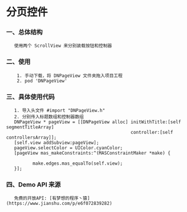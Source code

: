 # 分页控件    
### 一、总体结构    
       使用两个 ScrollView 来分别装载按钮和控制器    
### 二、使用    
        1. 手动下载，将 DNPageView 文件夹拖入项目工程
        2. pod 'DNPageView'    
### 三、具体使用代码    
       1. 导入头文件 #import "DNPageView.h"    
       2. 分别传入标题数组和控制器数组
       DNPageView * pageView = [[DNPageView alloc] initWithTitle:[self segmentTitleArray]
                                                   controller:[self controllersArray]];
       [self.view addSubview:pageView];
       pageView.selectColor = UIColor.cyanColor;
       [pageView mas_makeConstraints:^(MASConstraintMaker *make) {
       
              make.edges.mas_equalTo(self.view);
       }];   
     
### 四、Demo API 来源    
       免费的开放API: [有梦想的程序丶猿](https://www.jianshu.com/p/e6f072839282)
